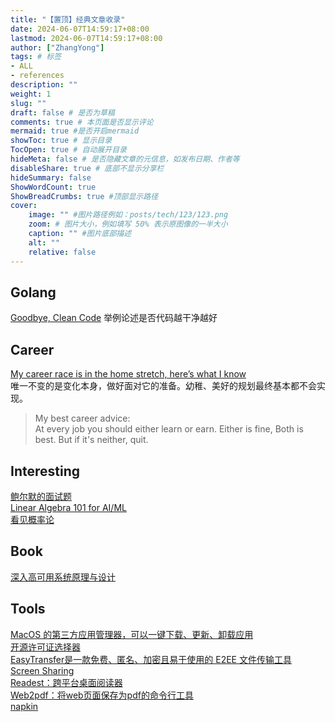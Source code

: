 ```yaml
---
title: "【置顶】经典文章收录"
date: 2024-06-07T14:59:17+08:00
lastmod: 2024-06-07T14:59:17+08:00
author: ["ZhangYong"]
tags: # 标签
- ALL
- references
description: ""
weight: 1
slug: ""
draft: false # 是否为草稿
comments: true # 本页面是否显示评论
mermaid: true #是否开启mermaid
showToc: true # 显示目录
TocOpen: true # 自动展开目录
hideMeta: false # 是否隐藏文章的元信息，如发布日期、作者等
disableShare: true # 底部不显示分享栏
hideSummary: false
ShowWordCount: true
ShowBreadCrumbs: true #顶部显示路径
cover:
    image: "" #图片路径例如：posts/tech/123/123.png
    zoom: # 图片大小，例如填写 50% 表示原图像的一半大小
    caption: "" #图片底部描述
    alt: ""
    relative: false
---
```


## Golang

[Goodbye, Clean Code](https://overreacted.io/goodbye-clean-code/) 举例论述是否代码越干净越好


## Career

[My career race is in the home stretch, here’s what I know](https://www.ft.com/content/ff58f701-fadf-43bb-a5e7-e4ebcf2bf6a9)    
唯一不变的是变化本身，做好面对它的准备。幼稚、美好的规划最终基本都不会实现。

> My best career advice:      
At every job you should either learn or earn. Either is fine, Both is best. But if it's neither, quit.

## Interesting

[鲍尔默的面试题](https://blog.jgc.org/2024/09/steve-ballmers-binary-search-interview.html)             
[Linear Algebra 101 for AI/ML](https://www.trybackprop.com/blog/linalg101/part_1_vectors_matrices_operations)               
[看见概率论](https://probability.visualized.fun/)       

## Book

[深入高可用系统原理与设计](https://www.thebyte.com.cn/)             

## Tools

[MacOS 的第三方应用管理器，可以一键下载、更新、卸载应用](https://aerolite.dev/applite/index.html)           
[开源许可证选择器](https://open-source-license-chooser.toolsnav.top/zh/)            
[EasyTransfer是一款免费、匿名、加密且易于使用的 E2EE 文件传输工具](https://github.com/WCY-dt/EasyTransfer/blob/main/README_ZH-cn.md)           
[Screen Sharing](https://screensharing.net/)            
[Readest：跨平台桌面阅读器](https://github.com/chrox/readest)                
[Web2pdf：将web页面保存为pdf的命令行工具](https://github.com/dvcoolarun/web2pdf)                 
[napkin](https://app.napkin.ai/)            
